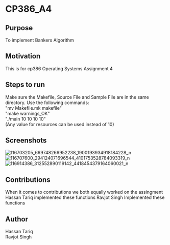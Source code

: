 # CP386_A4

## Purpose
To implement Bankers Algorithm 

## Motivation
This is for cp386 Operating Systems Assignment 4 

## Steps to run

Make sure the Makefile, Source File and Sample File are in the same directory. 
Use the following commands:<br />
"mv Makefile.mk makefile"<br />
"make warnings_OK"<br />
"./main 10 10 10 10"<br />
(Any value for resources can be used instead of 10)


## Screenshots

![116703205_669748266952238_1900193934918184228_n](https://user-images.githubusercontent.com/68686454/89142456-7d36e300-d515-11ea-89af-7ec249cb895d.png)
![116707600_294124071696544_4101753528784093319_n](https://user-images.githubusercontent.com/68686454/89142460-7f00a680-d515-11ea-84c7-8f1789792e1d.png)
![116914386_312552890119142_4418454379164060021_n](https://user-images.githubusercontent.com/68686454/89142462-8031d380-d515-11ea-90bc-a261caa1bc39.png)


## Contributions 
When it comes to contributions we both equally worked on the assingment 
Hassan Tariq implemented these functions 
Ravjot Singh Implemented these functions 

## Author
Hassan Tariq<br />
Ravjot Singh

## 




